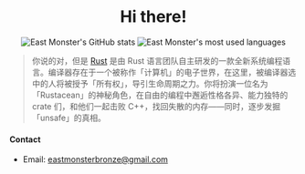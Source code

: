 <p align="center">
  <h1 align="center">Hi there!</h1>
</p>
<p align="center">
  <img src="https://github-readme-stats.vercel.app/api?username=eastmonster&show_icons=true" alt="East Monster's GitHub stats">
  <img src="https://github-readme-stats.vercel.app/api/top-langs/?username=eastmonster&layout=compact" alt="East Monster's most used languages">
</p>

> 你说的对，但是 [Rust](https://www.rust-lang.org/) 是由 Rust 语言团队自主研发的一款全新系统编程语言。编译器存在于一个被称作「计算机」的电子世界，在这里，被编译器选中的人将被授予「所有权」，导引生命周期之力。你将扮演一位名为「Rustacean」的神秘角色，在自由的编程中邂逅性格各异、能力独特的 crate 们，和他们一起击败 C++，找回失散的内存——同时，逐步发掘「unsafe」的真相。
#### Contact
- Email: eastmonsterbronze@gmail.com
